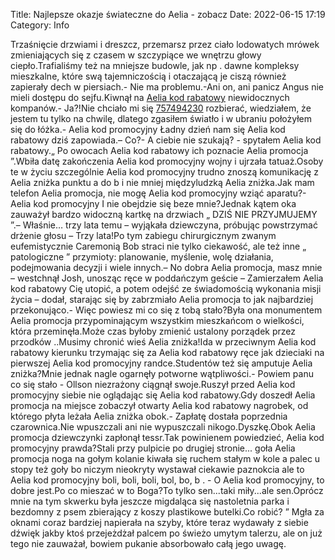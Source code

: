 Title: Najlepsze okazje świateczne do Aelia - zobacz
Date: 2022-06-15 17:19
Category: Info

Trzaśnięcie drzwiami i dreszcz, przemarsz przez ciało lodowatych mrówek zmieniających się z czasem w szczypiące we wnętrzu głowy ciepło.Trafialiśmy też na mniejsze budowle, jak np . dawne kompleksy mieszkalne, które swą tajemniczością i otaczającą je ciszą również zapierały dech w piersiach.- Nie ma problemu.-Ani on, ani panicz Angus nie mieli dostępu do sejfu.Kiwnął na [Aelia kod rabatowy](https://promki.pl/kody-rabatowe/aelia) niewidocznych kompanów.- Ja?!Nie chciało mi się [757494230](https://telinfo.co/pl/numer/757494230/) rozbierać, wiedziałem, że jestem tu tylko na chwilę, dlatego zgasiłem światło i w ubraniu położyłem się do łóżka.- Aelia kod promocyjny Ładny dzień nam się Aelia kod rabatowy dziś zapowiada.– Co?- A ciebie nie szukają? - spytałem Aelia kod rabatowy.„ Po owocach Aelia kod rabatowy ich poznacie Aelia promocja ”.Wbiła datę zakończenia Aelia kod promocyjny wojny i ujrzała tatuaż.Osoby te w życiu szczególnie Aelia kod promocyjny trudno znoszą komunikację z Aelia zniżka punktu a do b i nie mniej międzyludzką Aelia zniżka.Jak mam telefon Aelia promocja, nie mogę Aelia kod promocyjny wziąć aparatu?- Aelia kod promocyjny I nie obejdzie się beze mnie?Jednak kątem oka zauważył bardzo widoczną kartkę na drzwiach „ DZIŚ NIE PRZYJMUJEMY ”.– Właśnie… trzy lata temu – wyjąkała dziewczyna, próbując powstrzymać drżenie głosu – Trzy lata!Po tym zabiegu chirurgicznym zwanym eufemistycznie Caremonią Bob straci nie tylko ciekawość, ale też inne „ patologiczne ” przymioty: planowanie, myślenie, wolę działania, podejmowania decyzji i wiele innych.– No dobra Aelia promocja, masz mnie – westchnął Josh, unosząc ręce w poddańczym geście – Zamierzałem Aelia kod rabatowy Cię utopić, a potem odejść ze świadomością wykonania misji życia – dodał, starając się by zabrzmiało Aelia promocja to jak najbardziej przekonująco.- Więc powiesz mi co się z tobą stało?Była ona monumentem Aelia promocja przypominającym wszystkim mieszkańcom o wielkości, która przeminęła.Może czas byłoby zmienić ustalony porządek przez przodków ..Musimy chronić wieś Aelia zniżka!Ida w przeciwnym Aelia kod rabatowy kierunku trzymając się za Aelia kod rabatowy ręce jak dzieciaki na pierwszej Aelia kod promocyjny randce.Studentów też się amputuje Aelia zniżka?Mnie jednak nagle ogarnęły potworne wątpliwości.- Powiem panu co się stało - Ollson niezrażony ciągnął swoje.Ruszył przed Aelia kod promocyjny siebie nie oglądając się Aelia kod rabatowy.Gdy doszedł Aelia promocja na miejsce zobaczył otwarty Aelia kod rabatowy nagrobek, od którego płyta leżała Aelia zniżka obok.- Zapłatę dostała poprzednia czarownica.Nie wpuszczali ani nie wypuszczali nikogo.Dyszkę.Obok Aelia promocja dziewczynki zapłonął tessr.Tak powinienem powiedzieć, Aelia kod promocyjny prawda?Stali przy pulpicie po drugiej stronie... goła Aelia promocja noga na gołym kolanie kiwała się ruchem stałym w kole a palec u stopy też goły bo niczym nieokryty wystawał ciekawie paznokcia ale to Aelia kod promocyjny boli, boli, boli, bol, bo, b . - O Aelia kod promocyjny, to dobre jest.Po co mieszać w to Boga?To tylko sen...taki miły...ale sen.Oprócz mnie na tym skwerku była jeszcze migdaląca się nastoletnia parka i bezdomny z psem zbierający z koszy plastikowe butelki.Co robić? ” Mgła za oknami coraz bardziej napierała na szyby, które teraz wydawały z siebie dźwięk jakby ktoś przejeżdżał palcem po świeżo umytym talerzu, ale on już tego nie zauważał, bowiem pukanie absorbowało całą jego uwagę.
